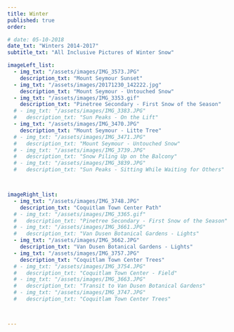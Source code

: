 ```yaml
---
title: Winter  
published: true
order: 

# date: 05-10-2018
date_txt: "Winters 2014-2017"
subtitle_txt: "All Inclusive Pictures of Winter Snow"

imageLeft_list:
  - img_txt: "/assets/images/IMG_3573.JPG"
    description_txt: "Mount Seymour Sunset"
  - img_txt: "/assets/images/20171230_142222.jpg"
    description_txt: "Mount Seymour - Untouched Snow"
  - img_txt: "/assets/images/IMG_3353.gif"
    description_txt: "Pinetree Secondary - First Snow of the Season"
  # - img_txt: "/assets/images/IMG_3383.JPG"
  #   description_txt: "Sun Peaks - On the Lift"
  - img_txt: "/assets/images/IMG_3470.JPG"
    description_txt: "Mount Seymour - Litte Tree"
  # - img_txt: "/assets/images/IMG_3471.JPG"
  #   description_txt: "Mount Seymour - Untouched Snow"
  # - img_txt: "/assets/images/IMG_3739.JPG"
  #   description_txt: "Snow Piling Up on the Balcony"
  # - img_txt: "/assets/images/IMG_3839.JPG"
  #   description_txt: "Sun Peaks - Sitting While Waiting for Others"



imageRight_list:
  - img_txt: "/assets/images/IMG_3748.JPG"
    description_txt: "Coquitlam Town Center Path"
  # - img_txt: "/assets/images/IMG_3365.gif"
  #   description_txt: "Pinetree Secondary - First Snow of the Season"
  # - img_txt: "/assets/images/IMG_3661.JPG"
  #   description_txt: "Van Dusen Botanical Gardens - Lights"
  - img_txt: "/assets/images/IMG_3662.JPG"
    description_txt: "Van Dusen Botanical Gardens - Lights"
  - img_txt: "/assets/images/IMG_3757.JPG"
    description_txt: "Coquitlam Town Center Trees"
  # - img_txt: "/assets/images/IMG_3754.JPG"
  #   description_txt: "Coquitlam Town Center - Field"
  # - img_txt: "/assets/images/IMG_3663.JPG"
  #   description_txt: "Transit to Van Dusen Botanical Gardens"
  # - img_txt: "/assets/images/IMG_3747.JPG"
  #   description_txt: "Coquitlam Town Center Trees"



---
```

